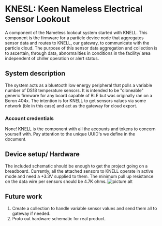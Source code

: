 # KNESL: Keen Nameless Electrical Sensor Lookout

A component of the Nameless lookout system started with KNELL. This component is the firmware for a particle device node that aggregates sensor data and routes to KNELL, our gateway, to communicate with the particle cloud. The purpose of this sensor data aggregation and collection is to ascertain, through data, abnormalities in conditions in the facility/ area independent of chiller operation or alert status.

## System description

The system acts as a bluetooth low energy peripheral that polls a variable number of DS18 temperature sensors. It is intended to be "cloneable" generic firmware for any board capable of BLE but was originally ran on a Boron 404x. The intention is for KNELL to get sensors values via some network (ble in this case) and act as the gateway for cloud export.

### Account credentials
None! KNELL is the component with all the accounts and tokens to concern yourself with. Pay attention to the unique UUID's we define in the document.

## Device setup/ Hardware
The included schematic should be enough to get the project going on a breadboard. Currently, all the attached sensors to KNELL operate in active mode and need a +3.3V supplied to them. The minimum pull up resistance on the data wire per sensors should be 4.7K ohms.
![picture alt](https://github.com/skorm11x/705-power-loss-detection/blob/production/KNESL/docs/KNESL.png/)

## Future work
1. Create a collection to handle variable sensor values and send them all to gateway if needed.
2. Proto out hardware schematic for real product.
